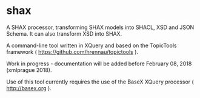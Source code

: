 # shax
A SHAX processor, transforming SHAX models into SHACL, XSD and JSON Schema. It can also transform XSD into SHAX.

A command-line tool written in XQuery and based on the TopicTools framework ( https://github.com/hrennau/topictools ).

Work in progress - documentation will be added before February 08, 2018 (xmlprague 2018).

Use of this tool currently requires the use of the BaseX XQuery processor ( http://basex.org ).
